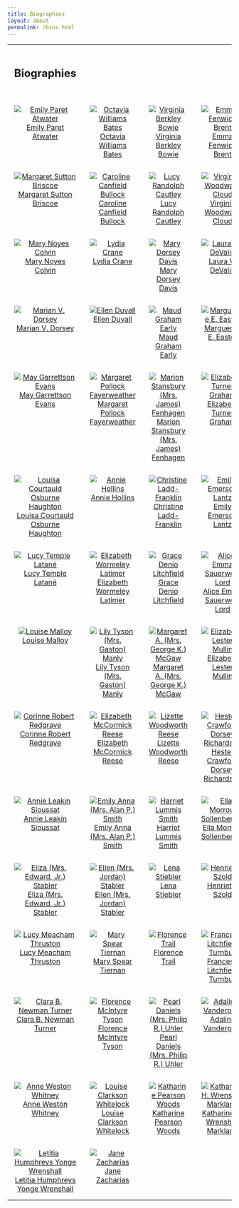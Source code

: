 ```yaml
---
title: Biographies
layout: about
permalink: /bios.html
---
```

<style>
    td, th {
        width: 120px;
        height: 120px;
        padding: 15px;
        text-align: center;
        vertical-align: top;
    }
</style>
<table>
<tr>
    <td><h2><b>Biographies</b></h2></td>
    <td></td>
    <td></td>
    <td></td>
</tr>
<tr>
    <td><a href="https://elizajames.github.io/WLCB_draft/EmilyAtwater.html"><img src="https://elizajames.github.io/WLCB_draft/assets/img/EmilyAtwater.jpg" alt="Emily Paret Atwater"><br />Emily Paret Atwater</a></td>
    <td><a href="https://elizajames.github.io/WLCB_draft/OctaviaBates.html"><img src="https://elizajames.github.io/WLCB_draft/assets/img/OctaviaBates.jpg" alt="Octavia Williams Bates"><br />Octavia Williams Bates</a></td>
    <td><a href="https://elizajames.github.io/WLCB_draft/"><img src="https://elizajames.github.io/WLCB_draft/assets/img/VirginiaBowie.jpg" alt="Virginia Berkley Bowie"><br />Virginia Berkley Bowie</a></td>
    <td><a href="https://elizajames.github.io/WLCB_draft/"><img src="https://elizajames.github.io/WLCB_draft/assets/img/NoBioImage.jpg" alt="Emma Fenwick Brent"><br />Emma Fenwick Brent</a></td>
</tr>
<tr>
    <td><a href="https://elizajames.github.io/WLCB_draft/"><img src="https://elizajames.github.io/WLCB_draft/assets/img/MargaretBriscoe.jpg" alt="Margaret Sutton Briscoe"><br />Margaret Sutton Briscoe</a></td>
    <td><a href="https://elizajames.github.io/WLCB_draft/"><img src="https://elizajames.github.io/WLCB_draft/assets/img/NoBioImage.jpg" alt="Caroline Canfield Bullock"><br />Caroline Canfield Bullock</a></td>
    <td><a href="https://elizajames.github.io/WLCB_draft/"><img src="https://elizajames.github.io/WLCB_draft/assets/img/LucyCautley.jpg" alt="Lucy Randolph Cautley"><br />Lucy Randolph Cautley</a></td>
    <td><a href="https://elizajames.github.io/WLCB_draft/"><img src="https://elizajames.github.io/WLCB_draft/assets/img/VirginiaCloud.jpg" alt="Virginia Woodward Cloud"><br />Virginia Woodward Cloud</a></td>
</tr>
<tr>
    <td><a href="https://elizajames.github.io/WLCB_draft/"><img src="https://elizajames.github.io/WLCB_draft/assets/img/NoBioImage.jpg" alt="Mary Noyes Colvin"><br />Mary Noyes Colvin</a></td>
    <td><a href="https://elizajames.github.io/WLCB_draft/"><img src="https://elizajames.github.io/WLCB_draft/assets/img/LydiaCrane.jpg" alt="Lydia Crane"><br />Lydia Crane</a></td>
    <td><a href="https://elizajames.github.io/WLCB_draft/"><img src="https://elizajames.github.io/WLCB_draft/assets/img/MaryDavis.jpg" alt="Mary Dorsey Davis"><br />Mary Dorsey Davis</a></td>
    <td><a href="https://elizajames.github.io/WLCB_draft/"><img src="https://elizajames.github.io/WLCB_draft/assets/img/NoBioImage.jpg" alt="Laura V. DeValin"><br />Laura V. DeValin</a></td>
</tr>
<tr>
    <td><a href="https://elizajames.github.io/WLCB_draft/"><img src="https://elizajames.github.io/WLCB_draft/assets/img/MarianDorsey.jpg" alt="Marian V. Dorsey"><br />Marian V. Dorsey</a></td>
    <td><a href="https://elizajames.github.io/WLCB_draft/"><img src="https://elizajames.github.io/WLCB_draft/assets/img/NoBioImage.jpg" alt="Ellen Duvall"><br />Ellen Duvall</a></td>
    <td><a href="https://elizajames.github.io/WLCB_draft/"><img src="https://elizajames.github.io/WLCB_draft/assets/img/MaudEarly.jpg" alt="Maud Graham Early"><br />Maud Graham Early</a></td>
    <td><a href="https://elizajames.github.io/WLCB_draft/"><img src="https://elizajames.github.io/WLCB_draft/assets/img/MagueriteEaster.jpg" alt="Marguerite E. Easter"><br />Marguerite E. Easter</a></td>
</tr>
<tr>
    <td><a href="https://elizajames.github.io/WLCB_draft/"><img src="https://elizajames.github.io/WLCB_draft/assets/img/MayEvans.jpg" alt="May Garrettson Evans"><br />May Garrettson Evans</a></td>
    <td><a href="https://elizajames.github.io/WLCB_draft/"><img src="https://elizajames.github.io/WLCB_draft/assets/img/NoBioImage.jpg" alt="Margaret Pollock Fayerweather"><br />Margaret Pollock Fayerweather</a></td>
    <td><a href="https://elizajames.github.io/WLCB_draft/"><img src="https://elizajames.github.io/WLCB_draft/assets/img/NoBioImage.jpg" alt="Marion Stansbury (Mrs. James) Fenhagen"><br />Marion Stansbury (Mrs. James) Fenhagen</a></td>    
    <td><a href="https://elizajames.github.io/WLCB_draft/"><img src="https://elizajames.github.io/WLCB_draft/assets/img/ElizabethGraham.jpg" alt="Elizabeth Turner Graham"><br />Elizabeth Turner Graham</a></td>
</tr>
<tr>
    <td><a href="https://elizajames.github.io/WLCB_draft/"><img src="https://elizajames.github.io/WLCB_draft/assets/img/LouisaHaughton.jpg" alt="Louisa Courtauld Osburne Haughton"><br />Louisa Courtauld Osburne Haughton</a></td>
    <td><a href="https://elizajames.github.io/WLCB_draft/"><img src="https://elizajames.github.io/WLCB_draft/assets/img/NoBioImage.jpg" alt="Annie Hollins"><br />Annie Hollins</a></td>
    <td><a href="https://elizajames.github.io/WLCB_draft/"><img src="https://elizajames.github.io/WLCB_draft/assets/img/ChristineLaddFranklin.jpg" alt="Christine Ladd-Franklin"><br />Christine Ladd-Franklin</a></td>    
    <td><a href="https://elizajames.github.io/WLCB_draft/"><img src="https://elizajames.github.io/WLCB_draft/assets/img/NoBioImage.jpg" alt="Emily Emerson Lantz"><br />Emily Emerson Lantz</a></td> 
</tr>
<tr>
    <td><a href="https://elizajames.github.io/WLCB_draft/"><img src="https://elizajames.github.io/WLCB_draft/assets/img/NoBioImage.jpg" alt="Lucy Temple Latané"><br />Lucy Temple Latané</a></td> 
    <td><a href="https://elizajames.github.io/WLCB_draft/"><img src="https://elizajames.github.io/WLCB_draft/assets/img/ElizabethLatimer.jpg" alt="Elizabeth Wormeley Latimer"><br />Elizabeth Wormeley Latimer</a></td>
    <td><a href="https://elizajames.github.io/WLCB_draft/"><img src="https://elizajames.github.io/WLCB_draft/assets/img/GraceLitchfield.jpg" alt="Grace Denio Litchfield"><br />Grace Denio Litchfield</a></td>    
    <td><a href="https://elizajames.github.io/WLCB_draft/"><img src="https://elizajames.github.io/WLCB_draft/assets/img/AliceLord.jpg" alt="Alice Emma Sauerwein Lord"><br />Alice Emma Sauerwein Lord</a></td> 
</tr>
<tr>
    <td><a href="https://elizajames.github.io/WLCB_draft/"><img src="https://elizajames.github.io/WLCB_draft/assets/img/LouiseMalloy.jpg" alt="Louise Malloy"><br />Louise Malloy</a></td> 
    <td><a href="https://elizajames.github.io/WLCB_draft/"><img src="https://elizajames.github.io/WLCB_draft/assets/img/NoBioImage.jpg" alt="Lily Tyson (Mrs. Gaston) Manly"><br />Lily Tyson (Mrs. Gaston) Manly</a></td>
    <td><a href="https://elizajames.github.io/WLCB_draft/"><img src="https://elizajames.github.io/WLCB_draft/assets/img/NoBioImage.jpg" alt="Margaret A. (Mrs. George K.) McGaw"><br />Margaret A. (Mrs. George K.) McGaw</a></td>  
    <td><a href="https://elizajames.github.io/WLCB_draft/"><img src="https://elizajames.github.io/WLCB_draft/assets/img/ElizabethMullin.jpg" alt="Elizabeth Lester Mullin"><br />Elizabeth Lester Mullin</a></td> 
</tr>
<tr>
    <td><a href="https://elizajames.github.io/WLCB_draft/"><img src="https://elizajames.github.io/WLCB_draft/assets/img/CorinneRedgrave.jpg" alt="Corinne Robert Redgrave"><br />Corinne Robert Redgrave</a></td>
    <td><a href="https://elizajames.github.io/WLCB_draft/"><img src="https://elizajames.github.io/WLCB_draft/assets/img/NoBioImage.jpg" alt="Elizabeth McCormick Reese"><br />Elizabeth McCormick Reese</a></td>
    <td><a href="https://elizajames.github.io/WLCB_draft/"><img src="https://elizajames.github.io/WLCB_draft/assets/img/LizetteReese.jpg" alt="Lizette Woodworth Reese"><br />Lizette Woodworth Reese</a></td>
    <td><a href="https://elizajames.github.io/WLCB_draft/"><img src="https://elizajames.github.io/WLCB_draft/assets/img/HesterRichardson.jpg" alt="Hester Crawford Dorsey Richardson"><br />Hester Crawford Dorsey Richardson</a></td>
</tr>
<tr>
    <td><a href="https://elizajames.github.io/WLCB_draft/"><img src="https://elizajames.github.io/WLCB_draft/assets/img/AnnieSioussat.jpg" alt="Annie Leakin Sioussat"><br />Annie Leakin Sioussat</a></td>
    <td><a href="https://elizajames.github.io/WLCB_draft/"><img src="https://elizajames.github.io/WLCB_draft/assets/img/NoBioImage.jpg" alt="Emily Anna (Mrs. Alan P.) Smith"><br />Emily Anna (Mrs. Alan P.) Smith</a></td>
    <td><a href="https://elizajames.github.io/WLCB_draft/"><img src="https://elizajames.github.io/WLCB_draft/assets/img/HarrietSmith.jpg" alt="Harriet Lummis Smith"><br />Harriet Lummis Smith</a></td>
<td><a href="https://elizajames.github.io/WLCB_draft/"><img src="https://elizajames.github.io/WLCB_draft/assets/img/NoBioImage.jpg" alt="Ella Morrow Sollenberger"><br />Ella Morrow Sollenberger</a></td>
</tr>
<tr>
    <td><a href="https://elizajames.github.io/WLCB_draft/"><img src="https://elizajames.github.io/WLCB_draft/assets/img/NoBioImage.jpg" alt="Eliza (Mrs. Edward, Jr.) Stabler"><br />Eliza (Mrs. Edward, Jr.) Stabler</a></td>
    <td><a href="https://elizajames.github.io/WLCB_draft/"><img src="https://elizajames.github.io/WLCB_draft/assets/img/NoBioImage.jpg" alt="Ellen (Mrs. Jordan) Stabler"><br />Ellen (Mrs. Jordan) Stabler</a></td>
    <td><a href="https://elizajames.github.io/WLCB_draft/"><img src="https://elizajames.github.io/WLCB_draft/assets/img/LenaStiebler.jpg" alt="Lena Stiebler"><br />Lena Stiebler</a></td>
<td><a href="https://elizajames.github.io/WLCB_draft/"><img src="https://elizajames.github.io/WLCB_draft/assets/img/HenriettaSzold.jpg" alt="Henrietta Szold"><br />Henrietta Szold</a></td>
</tr>
<tr>
    <td><a href="https://elizajames.github.io/WLCB_draft/"><img src="https://elizajames.github.io/WLCB_draft/assets/img/LucyThruston.jpg" alt="Lucy Meacham Thruston"><br />Lucy Meacham Thruston</a></td>
    <td><a href="https://elizajames.github.io/WLCB_draft/"><img src="https://elizajames.github.io/WLCB_draft/assets/img/MaryTiernan.jpg" alt="Mary Spear Tiernan"><br />Mary Spear Tiernan</a></td>
    <td><a href="https://elizajames.github.io/WLCB_draft/"><img src="https://elizajames.github.io/WLCB_draft/assets/img/FlorenceTrail.jpg" alt="Florence Trail"><br />Florence Trail</a></td>
<td><a href="https://elizajames.github.io/WLCB_draft/"><img src="https://elizajames.github.io/WLCB_draft/assets/img/FranceseTurnbull.jpg" alt="Francese Litchfield Turnbull"><br />Francese Litchfield Turnbull</a></td>
</tr>
<tr>
    <td><a href="https://elizajames.github.io/WLCB_draft/"><img src="https://elizajames.github.io/WLCB_draft/assets/img/ClaraTurner.jpg" alt="Clara B. Newman Turner"><br />Clara B. Newman Turner</a></td>
    <td><a href="https://elizajames.github.io/WLCB_draft/"><img src="https://elizajames.github.io/WLCB_draft/assets/img/NoBioImage.jpg" alt="Florence McIntyre Tyson"><br />Florence McIntyre Tyson</a></td>
    <td><a href="https://elizajames.github.io/WLCB_draft/"><img src="https://elizajames.github.io/WLCB_draft/assets/img/NoBioImage.jpg" alt="Pearl Daniels (Mrs. Philip R.) Uhler"><br />Pearl Daniels (Mrs. Philip R.) Uhler</a></td>
    <td><a href="https://elizajames.github.io/WLCB_draft/"><img src="https://elizajames.github.io/WLCB_draft/assets/img/AdalineVanderpoel.jpg" alt="Adaline Vanderpoel"><br />Adaline Vanderpoel</a></td>
</tr>
<tr>
    <td><a href="https://elizajames.github.io/WLCB_draft/"><img src="https://elizajames.github.io/WLCB_draft/assets/img/AnneWhitney.jpg" alt="Anne Weston Whitney"><br />Anne Weston Whitney</a></td>
    <td><a href="https://elizajames.github.io/WLCB_draft/"><img src="https://elizajames.github.io/WLCB_draft/assets/img/LouiseWhitelock.jpg" alt="Louise Clarkson Whitelock"><br />Louise Clarkson Whitelock</a></td>
    <td><a href="https://elizajames.github.io/WLCB_draft/"><img src="https://elizajames.github.io/WLCB_draft/assets/img/KatharineWoods.jpg" alt="Katharine Pearson Woods"><br />Katharine Pearson Woods</a></td>
    <td><a href="https://elizajames.github.io/WLCB_draft/"><img src="https://elizajames.github.io/WLCB_draft/assets/img/NoBioImage.jpg" alt="Katharine H. Wrenshall Markland"><br />Katharine H. Wrenshall Markland</a></td>
</tr>
    <tr>
    <td><a href="https://elizajames.github.io/WLCB_draft/"><img src="https://elizajames.github.io/WLCB_draft/assets/img/LetitiaWrenshall.jpg" alt="Letitia Humphreys Yonge Wrenshall"><br />Letitia Humphreys Yonge Wrenshall</a></td>
    <td><a href="https://elizajames.github.io/WLCB_draft/"><img src="https://elizajames.github.io/WLCB_draft/assets/img/NoBioImage.jpg" alt="Jane Zacharias"><br />Jane Zacharias</a></td>
    <td></td>
    <td></td>
</tr>
</table>
